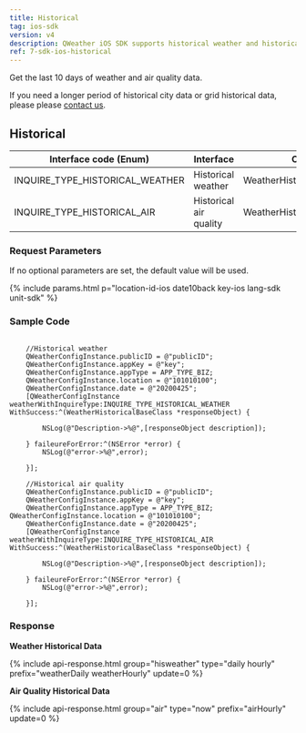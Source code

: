 ```yaml
---
title: Historical
tag: ios-sdk
version: v4
description: QWeather iOS SDK supports historical weather and historical air quality AQI data from January 1, 2010 to present, The API supports query of historical data of the last 10 days, all historical data can be downloaded at one time, please contact us for details
ref: 7-sdk-ios-historical
---
```


Get the last 10 days of weather and air quality data.

If you need a longer period of historical city data or grid historical data, please please [contact us](https://www.qweather.com/en/contact).

## Historical

| Interface code (Enum)           | Interface              | Class                      |
| ------------------------------- | ---------------------- | -------------------------- |
| INQUIRE_TYPE_HISTORICAL_WEATHER | Historical weather     | WeatherHistoricalBaseClass |
| INQUIRE_TYPE_HISTORICAL_AIR     | Historical air quality | WeatherHistoricalBaseClass |

### Request Parameters

If no optional parameters are set, the default value will be used.

{% include params.html p="location-id-ios date10back key-ios lang-sdk unit-sdk" %}

### Sample Code

```objc

    //Historical weather
    QWeatherConfigInstance.publicID = @"publicID";
    QWeatherConfigInstance.appKey = @"key";
    QWeatherConfigInstance.appType = APP_TYPE_BIZ;
    QWeatherConfigInstance.location = @"101010100";
    QWeatherConfigInstance.date = @"20200425";
    [QWeatherConfigInstance weatherWithInquireType:INQUIRE_TYPE_HISTORICAL_WEATHER WithSuccess:^(WeatherHistoricalBaseClass *responseObject) {
        
        NSLog(@"Description->%@",[responseObject description]);
        
    } faileureForError:^(NSError *error) {
        NSLog(@"error->%@",error);
        
    }];

    //Historical air quality
    QWeatherConfigInstance.publicID = @"publicID";
    QWeatherConfigInstance.appKey = @"key";
    QWeatherConfigInstance.appType = APP_TYPE_BIZ; QWeatherConfigInstance.location = @"101010100";
    QWeatherConfigInstance.date = @"20200425";
    [QWeatherConfigInstance weatherWithInquireType:INQUIRE_TYPE_HISTORICAL_AIR WithSuccess:^(WeatherHistoricalBaseClass *responseObject) {
        
        NSLog(@"Description->%@",[responseObject description]);
        
    } faileureForError:^(NSError *error) {
        NSLog(@"error->%@",error);
        
    }];
```
### Response

**Weather Historical Data**

{% include api-response.html group="hisweather" type="daily hourly" prefix="weatherDaily weatherHourly" update=0 %}

**Air Quality Historical Data**

{% include api-response.html group="air" type="now" prefix="airHourly" update=0 %}
